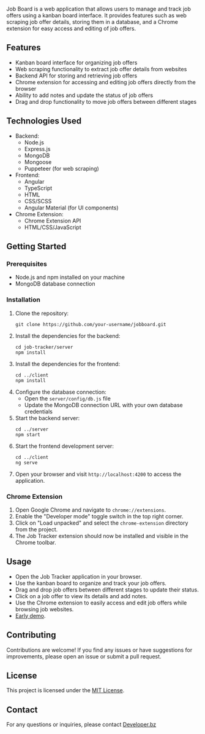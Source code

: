 Job Board is a web application that allows users to manage and track job offers using a kanban board interface. It provides features such as web scraping job offer details, storing them in a database, and a Chrome extension for easy access and editing of job offers.

## Features

* Kanban board interface for organizing job offers
* Web scraping functionality to extract job offer details from websites
* Backend API for storing and retrieving job offers
* Chrome extension for accessing and editing job offers directly from the browser
* Ability to add notes and update the status of job offers
* Drag and drop functionality to move job offers between different stages

## Technologies Used

* Backend:
  * Node.js
  * Express.js
  * MongoDB
  * Mongoose
  * Puppeteer (for web scraping)
* Frontend:
  * Angular
  * TypeScript
  * HTML
  * CSS/SCSS
  * Angular Material (for UI components)
* Chrome Extension:
  * Chrome Extension API
  * HTML/CSS/JavaScript

## Getting Started

### Prerequisites

* Node.js and npm installed on your machine
* MongoDB database connection

### Installation

1. Clone the repository:
   ```
   git clone https://github.com/your-username/jobboard.git
   ```
2. Install the dependencies for the backend:
   ```
   cd job-tracker/server
   npm install
   ```
3. Install the dependencies for the frontend:
   ```
   cd ../client
   npm install
   ```
4. Configure the database connection:
   * Open the `server/config/db.js` file
   * Update the MongoDB connection URL with your own database credentials
5. Start the backend server:
   ```
   cd ../server
   npm start
   ```
6. Start the frontend development server:
   ```
   cd ../client
   ng serve
   ```
7. Open your browser and visit `http://localhost:4200` to access the application.

### Chrome Extension

1. Open Google Chrome and navigate to `chrome://extensions`.
2. Enable the "Developer mode" toggle switch in the top right corner.
3. Click on "Load unpacked" and select the `chrome-extension` directory from the project.
4. The Job Tracker extension should now be installed and visible in the Chrome toolbar.

## Usage

* Open the Job Tracker application in your browser.
* Use the kanban board to organize and track your job offers.
* Drag and drop job offers between different stages to update their status.
* Click on a job offer to view its details and add notes.
* Use the Chrome extension to easily access and edit job offers while browsing job websites.
* [Early demo](https://www.youtube.com/watch?v=IAfs1Hpea9M).

## Contributing

Contributions are welcome! If you find any issues or have suggestions for improvements, please open an issue or submit a pull request.

## License

This project is licensed under the [MIT License]().

## Contact

For any questions or inquiries, please contact [Developer.bz](mailto:only@developer.bz ":")
